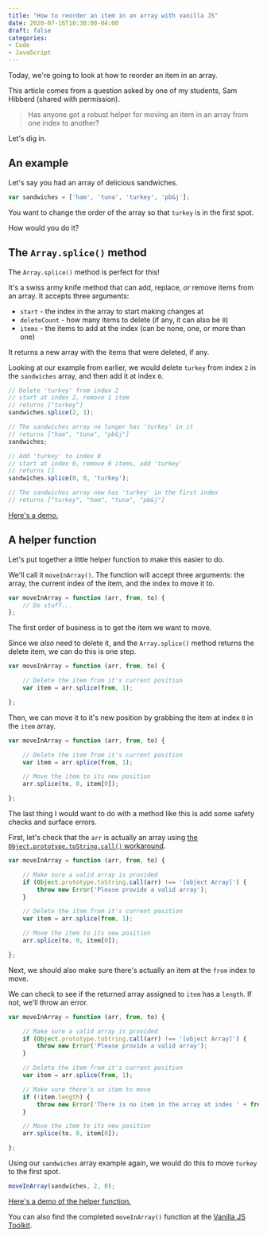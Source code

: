 ```yaml
---
title: "How to reorder an item in an array with vanilla JS"
date: 2020-07-16T10:30:00-04:00
draft: false
categories:
- Code
- JavaScript
---
```


Today, we're going to look at how to reorder an item in an array.

This article comes from a question asked by one of my students, Sam Hibberd (shared with permission).

> Has anyone got a robust helper for moving an item in an array from one index to another?

Let's dig in.

## An example

Let's say you had an array of delicious sandwiches.

```js
var sandwiches = ['ham', 'tuna', 'turkey', 'pb&j'];
```

You want to change the order of the array so that `turkey` is in the first spot.

How would you do it?

## The `Array.splice()` method

The `Array.splice()` method is perfect for this!

It's a swiss army knife method that can add, replace, *or* remove items from an array. It accepts three arguments:

- `start` - the index in the array to start making changes at
- `deleteCount` - how many items to delete (if any, it can also be `0`)
- `items` - the items to add at the index (can be none, one, or more than one)

It returns a new array with the items that were deleted, if any.

Looking at our example from earlier, we would delete `turkey` from index `2` in the `sandwiches` array, and then add it at index `0`.

```js
// Delete 'turkey' from index 2
// start at index 2, remove 1 item
// returns ["turkey"]
sandwiches.splice(2, 1);

// The sandwiches array no longer has 'turkey' in it
// returns ["ham", "tuna", "pb&j"]
sandwiches;

// Add 'turkey' to index 0
// start at index 0, remove 0 items, add 'turkey'
// returns []
sandwiches.splice(0, 0, 'turkey');

// The sandwiches array now has 'turkey' in the first index
// returns ["turkey", "ham", "tuna", "pb&j"]
```

[Here's a demo.](https://codepen.io/cferdinandi/pen/YzwJVgX)

## A helper function

Let's put together a little helper function to make this easier to do.

We'll call it `moveInArray()`. The function will accept three arguments: the array, the current index of the item, and the index to move it to.

```js
var moveInArray = function (arr, from, to) {
	// Do stuff...
};
```

The first order of business is to get the item we want to move.

Since we *also* need to delete it, and the `Array.splice()` method returns the delete item, we can do this is one step.

```js
var moveInArray = function (arr, from, to) {

	// Delete the item from it's current position
	var item = arr.splice(from, 1);

};
```

Then, we can move it to it's new position by grabbing the item at index `0` in the `item` array.

```js
var moveInArray = function (arr, from, to) {

	// Delete the item from it's current position
	var item = arr.splice(from, 1);

	// Move the item to its new position
	arr.splice(to, 0, item[0]);

};
```

The last thing I would want to do with a method like this is add some safety checks and surface errors.

First, let's check that the `arr` is actually an array using [the `Object.prototype.toString.call()` workaround](/true-type-checking-with-vanilla-js/).

```js
var moveInArray = function (arr, from, to) {

	// Make sure a valid array is provided
	if (Object.prototype.toString.call(arr) !== '[object Array]') {
		throw new Error('Please provide a valid array');
	}

	// Delete the item from it's current position
	var item = arr.splice(from, 1);

	// Move the item to its new position
	arr.splice(to, 0, item[0]);

};
```

Next, we should also make sure there's actually an item at the `from` index to move.

We can check to see if the returned array assigned to `item` has a `length`. If not, we'll throw an error.

```js
var moveInArray = function (arr, from, to) {

	// Make sure a valid array is provided
	if (Object.prototype.toString.call(arr) !== '[object Array]') {
		throw new Error('Please provide a valid array');
	}

	// Delete the item from it's current position
	var item = arr.splice(from, 1);

	// Make sure there's an item to move
	if (!item.length) {
		throw new Error('There is no item in the array at index ' + from);
	}

	// Move the item to its new position
	arr.splice(to, 0, item[0]);

};
```

Using our `sandwiches` array example again, we would do this to move `turkey` to the first spot.

```js
moveInArray(sandwiches, 2, 0);
```

[Here's a demo of the helper function.](https://codepen.io/cferdinandi/pen/ExPdXVB)

You can also find the completed `moveInArray()` function at the [Vanilla JS Toolkit](https://vanillajstoolkit.com).